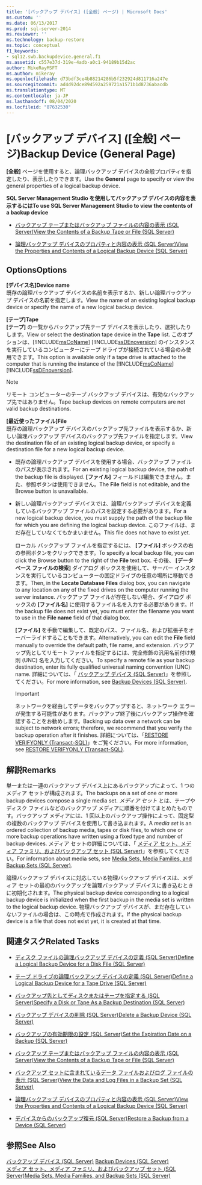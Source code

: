 ```yaml
---
title: '[バックアップ デバイス] ([全般] ページ) | Microsoft Docs'
ms.custom: ''
ms.date: 06/13/2017
ms.prod: sql-server-2014
ms.reviewer: ''
ms.technology: backup-restore
ms.topic: conceptual
f1_keywords:
- sql12.swb.backupdevice.general.f1
ms.assetid: c557e37d-319e-4adb-a0c1-94189b15d2ac
author: MikeRayMSFT
ms.author: mikeray
ms.openlocfilehash: d73bdf3ce4b88214286b5f232924d811716a247e
ms.sourcegitcommit: ad4d92dce894592a259721a1571b1d8736abacdb
ms.translationtype: MT
ms.contentlocale: ja-JP
ms.lasthandoff: 08/04/2020
ms.locfileid: "87632530"
---
```

# <a name="backup-device-general-page"></a><span data-ttu-id="1cc41-102">[バックアップ デバイス] ([全般] ページ)</span><span class="sxs-lookup"><span data-stu-id="1cc41-102">Backup Device (General Page)</span></span>
  <span data-ttu-id="1cc41-103">**[全般]** ページを使用すると、論理バックアップ デバイスの全般プロパティを指定したり、表示したりできます。</span><span class="sxs-lookup"><span data-stu-id="1cc41-103">Use the **General** page to specify or view the general properties of a logical backup device.</span></span>  
  
 <span data-ttu-id="1cc41-104">**SQL Server Management Studio を使用してバックアップ デバイスの内容を表示するには**</span><span class="sxs-lookup"><span data-stu-id="1cc41-104">**To use SQL Server Management Studio to view the contents of a backup device**</span></span>  
  
-   [<span data-ttu-id="1cc41-105">バックアップ テープまたはバックアップ ファイルの内容の表示 &#40;SQL Server&#41;</span><span class="sxs-lookup"><span data-stu-id="1cc41-105">View the Contents of a Backup Tape or File &#40;SQL Server&#41;</span></span>](view-the-contents-of-a-backup-tape-or-file-sql-server.md)  
  
-   [<span data-ttu-id="1cc41-106">論理バックアップ デバイスのプロパティと内容の表示 &#40;SQL Server&#41;</span><span class="sxs-lookup"><span data-stu-id="1cc41-106">View the Properties and Contents of a Logical Backup Device &#40;SQL Server&#41;</span></span>](view-the-properties-and-contents-of-a-logical-backup-device-sql-server.md)  
  
## <a name="options"></a><span data-ttu-id="1cc41-107">Options</span><span class="sxs-lookup"><span data-stu-id="1cc41-107">Options</span></span>  
 <span data-ttu-id="1cc41-108">**[デバイス名]**</span><span class="sxs-lookup"><span data-stu-id="1cc41-108">**Device name**</span></span>  
 <span data-ttu-id="1cc41-109">既存の論理バックアップ デバイスの名前を表示するか、新しい論理バックアップ デバイスの名前を指定します。</span><span class="sxs-lookup"><span data-stu-id="1cc41-109">View the name of an existing logical backup device or specify the name of a new logical backup device.</span></span>  
  
 <span data-ttu-id="1cc41-110">**[テープ]**</span><span class="sxs-lookup"><span data-stu-id="1cc41-110">**Tape**</span></span>  
 <span data-ttu-id="1cc41-111">**[テープ]** の一覧からバックアップ先テープ デバイスを表示したり、選択したりします。</span><span class="sxs-lookup"><span data-stu-id="1cc41-111">View or select the destination tape device in the **Tape** list.</span></span> <span data-ttu-id="1cc41-112">このオプションは、[!INCLUDE[msCoName](../../includes/msconame-md.md)] [!INCLUDE[ssDEnoversion](../../includes/ssdenoversion-md.md)] のインスタンスを実行しているコンピューターにテープ ドライブが接続されている場合のみ使用できます。</span><span class="sxs-lookup"><span data-stu-id="1cc41-112">This option is available only if a tape drive is attached to the computer that is running the instance of the [!INCLUDE[msCoName](../../includes/msconame-md.md)] [!INCLUDE[ssDEnoversion](../../includes/ssdenoversion-md.md)].</span></span>  
  
> [!NOTE]  
>  <span data-ttu-id="1cc41-113">リモート コンピューターのテープ バックアップ デバイスは、有効なバックアップ先ではありません。</span><span class="sxs-lookup"><span data-stu-id="1cc41-113">Tape backup devices on remote computers are not valid backup destinations.</span></span>  
  
 <span data-ttu-id="1cc41-114">**[最近使ったファイル]**</span><span class="sxs-lookup"><span data-stu-id="1cc41-114">**File**</span></span>  
 <span data-ttu-id="1cc41-115">既存の論理バックアップ デバイスのバックアップ先ファイルを表示するか、新しい論理バックアップ デバイスのバックアップ先ファイルを指定します。</span><span class="sxs-lookup"><span data-stu-id="1cc41-115">View the destination file of an existing logical backup device, or specify a destination file for a new logical backup device.</span></span>  
  
-   <span data-ttu-id="1cc41-116">既存の論理バックアップ デバイスを使用する場合、バックアップ ファイルのパスが表示されます。</span><span class="sxs-lookup"><span data-stu-id="1cc41-116">For an existing logical backup device, the path of the backup file is displayed.</span></span> <span data-ttu-id="1cc41-117">**[ファイル]** フィールドは編集できません。また、参照ボタンは使用できません。</span><span class="sxs-lookup"><span data-stu-id="1cc41-117">The **File** field is not editable, and the Browse button is unavailable.</span></span>  
  
-   <span data-ttu-id="1cc41-118">新しい論理バックアップ デバイスでは、論理バックアップ デバイスを定義しているバックアップ ファイルのパスを設定する必要があります。</span><span class="sxs-lookup"><span data-stu-id="1cc41-118">For a new logical backup device, you must supply the path of the backup file for which you are defining the logical backup device.</span></span> <span data-ttu-id="1cc41-119">このファイルは、まだ存在していなくてもかまいません。</span><span class="sxs-lookup"><span data-stu-id="1cc41-119">This file does not have to exist yet.</span></span>  
  
     <span data-ttu-id="1cc41-120">ローカル バックアップ ファイルを指定するには、 **[ファイル]** ボックスの右の参照ボタンをクリックできます。</span><span class="sxs-lookup"><span data-stu-id="1cc41-120">To specify a local backup file, you can click the Browse button to the right of the **File** text box.</span></span> <span data-ttu-id="1cc41-121">その後、 **[データベース ファイルの検索]** ダイアログ ボックスを使用して、サーバー インスタンスを実行しているコンピューターの固定ドライブの任意の場所に移動できます。</span><span class="sxs-lookup"><span data-stu-id="1cc41-121">Then, in the **Locate Database Files** dialog box, you can navigate to any location on any of the fixed drives on the computer running the server instance.</span></span> <span data-ttu-id="1cc41-122">バックアップ ファイルが存在しない場合、ダイアログ ボックスの **[ファイル名]** に使用するファイル名を入力する必要があります。</span><span class="sxs-lookup"><span data-stu-id="1cc41-122">If the backup file does not exist yet, you must enter the filename you want to use in the **File name** field of that dialog box.</span></span>  
  
     <span data-ttu-id="1cc41-123">**[ファイル]** を手動で編集して、既定のパス、ファイル名、および拡張子をオーバーライドすることもできます。</span><span class="sxs-lookup"><span data-stu-id="1cc41-123">Alternatively, you can edit the **File** field manually to override the default path, file name, and extension.</span></span> <span data-ttu-id="1cc41-124">バックアップ先としてリモート ファイルを指定するには、完全修飾の汎用名前付け規則 (UNC) 名を入力してください。</span><span class="sxs-lookup"><span data-stu-id="1cc41-124">To specify a remote file as your backup destination, enter its fully qualified universal naming convention (UNC) name.</span></span> <span data-ttu-id="1cc41-125">詳細については、「 [バックアップ デバイス &#40;SQL Server&#41;](backup-devices-sql-server.md)」を参照してください。</span><span class="sxs-lookup"><span data-stu-id="1cc41-125">For more information, see [Backup Devices &#40;SQL Server&#41;](backup-devices-sql-server.md).</span></span>  
  
    > [!IMPORTANT]  
    >  <span data-ttu-id="1cc41-126">ネットワークを経由してデータをバックアップすると、ネットワーク エラーが発生する可能性があります。バックアップ終了後にバックアップ操作を確認することをお勧めします。</span><span class="sxs-lookup"><span data-stu-id="1cc41-126">Backing up data over a network can be subject to network errors; therefore, we recommend that you verify the backup operation after it finishes.</span></span> <span data-ttu-id="1cc41-127">詳細については、「[RESTORE VERIFYONLY &#40;Transact-SQL&#41;](/sql/t-sql/statements/restore-statements-verifyonly-transact-sql)」をご覧ください。</span><span class="sxs-lookup"><span data-stu-id="1cc41-127">For more information, see [RESTORE VERIFYONLY &#40;Transact-SQL&#41;](/sql/t-sql/statements/restore-statements-verifyonly-transact-sql).</span></span>  
  
## <a name="remarks"></a><span data-ttu-id="1cc41-128">解説</span><span class="sxs-lookup"><span data-stu-id="1cc41-128">Remarks</span></span>  
 <span data-ttu-id="1cc41-129">単一または一連のバックアップ デバイス上にあるバックアップによって、1 つのメディア セットが構成されます。</span><span class="sxs-lookup"><span data-stu-id="1cc41-129">The backups on a set of one or more backup devices compose a single media set.</span></span> <span data-ttu-id="1cc41-130">*メディア セット* とは、テープやディスク ファイルなどのバックアップ メディアに順番を付けてまとめたものです。バックアップ メディアには、1 回以上のバックアップ操作によって、固定型の複数のバックアップ デバイスを使用して書き込まれます。</span><span class="sxs-lookup"><span data-stu-id="1cc41-130">A *media set* is an ordered collection of backup media, tapes or disk files, to which one or more backup operations have written using a fixed type and number of backup devices.</span></span> <span data-ttu-id="1cc41-131">メディア セットの詳細については、「 [メディア セット、メディア ファミリ、およびバックアップ セット &#40;SQL Server&#41;](media-sets-media-families-and-backup-sets-sql-server.md)」を参照してください。</span><span class="sxs-lookup"><span data-stu-id="1cc41-131">For information about media sets, see [Media Sets, Media Families, and Backup Sets &#40;SQL Server&#41;](media-sets-media-families-and-backup-sets-sql-server.md).</span></span>  
  
 <span data-ttu-id="1cc41-132">論理バックアップ デバイスに対応している物理バックアップ デバイスは、メディア セットの最初のバックアップを論理バックアップ デバイスに書き込むときに初期化されます。</span><span class="sxs-lookup"><span data-stu-id="1cc41-132">The physical backup device corresponding to a logical backup device is initialized when the first backup in the media set is written to the logical backup device.</span></span> <span data-ttu-id="1cc41-133">物理バックアップ デバイスが、まだ存在していないファイルの場合は、この時点で作成されます。</span><span class="sxs-lookup"><span data-stu-id="1cc41-133">If the physical backup device is a file that does not exist yet, it is created at that time.</span></span>  
  
##  <a name="related-tasks"></a><a name="RelatedTasks"></a> <span data-ttu-id="1cc41-134">関連タスク</span><span class="sxs-lookup"><span data-stu-id="1cc41-134">Related Tasks</span></span>  
  
-   [<span data-ttu-id="1cc41-135">ディスク ファイルの論理バックアップ デバイスの定義 &#40;SQL Server&#41;</span><span class="sxs-lookup"><span data-stu-id="1cc41-135">Define a Logical Backup Device for a Disk File &#40;SQL Server&#41;</span></span>](define-a-logical-backup-device-for-a-disk-file-sql-server.md)  
  
-   [<span data-ttu-id="1cc41-136">テープ ドライブの論理バックアップ デバイスの定義 &#40;SQL Server&#41;</span><span class="sxs-lookup"><span data-stu-id="1cc41-136">Define a Logical Backup Device for a Tape Drive &#40;SQL Server&#41;</span></span>](define-a-logical-backup-device-for-a-tape-drive-sql-server.md)  
  
-   [<span data-ttu-id="1cc41-137">バックアップ先としてディスクまたはテープを指定する &#40;SQL Server&#41;</span><span class="sxs-lookup"><span data-stu-id="1cc41-137">Specify a Disk or Tape As a Backup Destination &#40;SQL Server&#41;</span></span>](specify-a-disk-or-tape-as-a-backup-destination-sql-server.md)  
  
-   [<span data-ttu-id="1cc41-138">バックアップ デバイスの削除 &#40;SQL Server&#41;</span><span class="sxs-lookup"><span data-stu-id="1cc41-138">Delete a Backup Device &#40;SQL Server&#41;</span></span>](delete-a-backup-device-sql-server.md)  
  
-   [<span data-ttu-id="1cc41-139">バックアップの有効期限の設定 &#40;SQL Server&#41;</span><span class="sxs-lookup"><span data-stu-id="1cc41-139">Set the Expiration Date on a Backup &#40;SQL Server&#41;</span></span>](set-the-expiration-date-on-a-backup-sql-server.md)  
  
-   [<span data-ttu-id="1cc41-140">バックアップ テープまたはバックアップ ファイルの内容の表示 &#40;SQL Server&#41;</span><span class="sxs-lookup"><span data-stu-id="1cc41-140">View the Contents of a Backup Tape or File &#40;SQL Server&#41;</span></span>](view-the-contents-of-a-backup-tape-or-file-sql-server.md)  
  
-   [<span data-ttu-id="1cc41-141">バックアップ セットに含まれているデータ ファイルおよびログ ファイルの表示 &#40;SQL Server&#41;</span><span class="sxs-lookup"><span data-stu-id="1cc41-141">View the Data and Log Files in a Backup Set &#40;SQL Server&#41;</span></span>](view-the-data-and-log-files-in-a-backup-set-sql-server.md)  
  
-   [<span data-ttu-id="1cc41-142">論理バックアップ デバイスのプロパティと内容の表示 &#40;SQL Server&#41;</span><span class="sxs-lookup"><span data-stu-id="1cc41-142">View the Properties and Contents of a Logical Backup Device &#40;SQL Server&#41;</span></span>](view-the-properties-and-contents-of-a-logical-backup-device-sql-server.md)  
  
-   [<span data-ttu-id="1cc41-143">デバイスからのバックアップ復元 &#40;SQL Server&#41;</span><span class="sxs-lookup"><span data-stu-id="1cc41-143">Restore a Backup from a Device &#40;SQL Server&#41;</span></span>](restore-a-backup-from-a-device-sql-server.md)  
  
## <a name="see-also"></a><span data-ttu-id="1cc41-144">参照</span><span class="sxs-lookup"><span data-stu-id="1cc41-144">See Also</span></span>  
 <span data-ttu-id="1cc41-145">[バックアップ デバイス &#40;SQL Server&#41;](backup-devices-sql-server.md) </span><span class="sxs-lookup"><span data-stu-id="1cc41-145">[Backup Devices &#40;SQL Server&#41;](backup-devices-sql-server.md) </span></span>  
 [<span data-ttu-id="1cc41-146">メディア セット、メディア ファミリ、およびバックアップ セット &#40;SQL Server&#41;</span><span class="sxs-lookup"><span data-stu-id="1cc41-146">Media Sets, Media Families, and Backup Sets &#40;SQL Server&#41;</span></span>](media-sets-media-families-and-backup-sets-sql-server.md)  
  
  
